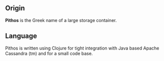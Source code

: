 ## Origin

**Pithos** is the Greek name of a large storage container.

## Language

Pithos is written using Clojure for tight integration with Java based
Apache Cassandra (tm) and for a small code base.
